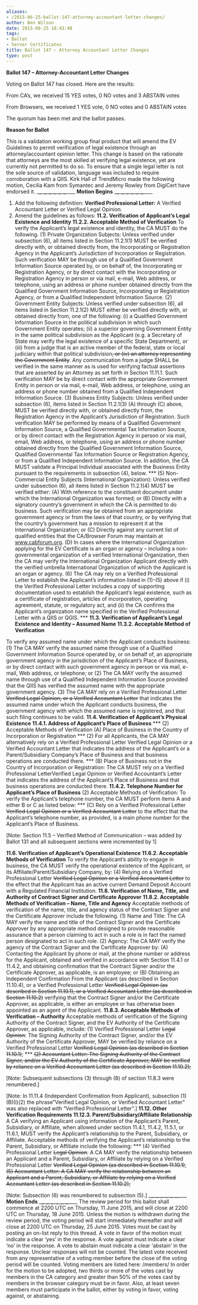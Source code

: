 ```yaml
---
aliases:
- /2015-06-25-ballot-147-attorney-accountant-letter-changes/
author: Ben Wilson
date: 2015-06-25 18:43:48
tags:
- Ballot
- Server Certificates
title: Ballot 147 – Attorney Accountant Letter Changes
type: post
---
```


**Ballot 147 – Attorney-Accountant Letter Changes**

Voting on Ballot 147 has closed. Here are the results:

From CA’s, we received 15 YES votes, 0 NO votes and 3 ABSTAIN votes

From Browsers, we received 1 YES vote, 0 NO votes and 0 ABSTAIN votes

The quorum has been met and the ballot passes.

**Reason for Ballot**

This is a validation working group final product that will amend the EV Guidelines to permit verification of legal existence through an attorney/accountant opinion letter. This change is based on the rationale that attorneys are the most skilled at verifying legal existence, yet are currently not permitted to do so. To ensure that a single legal letter is not the sole source of validation, language was included to require corroboration with a QIIS.
Kirk Hall of TrendMicro made the following motion, Cecilia Kam from Symantec and Jeremy Rowley from DigiCert have endorsed it.
\___\___\___\___\___\___\___\___\___\___\___\___\_\_\_\_
**Motion Begins**
\___\___\___\___\___\___\___\___\___\___\___\___\_\_\_\_

1. Add the following definition:
   **Verified Professional Letter:** A Verified Accountant Letter or Verified Legal Opinion.
1. Amend the guidelines as follows:
   **11.2. Verification of Applicant’s Legal Existence and Identity**
   **11.2.2. Acceptable Method of Verification**
   To verify the Applicant’s legal existence and identity, the CA MUST do the following.
   (1) Private Organization Subjects: Unless verified under subsection (6), all items listed in Section 11.2.1(1) MUST be verified directly with, or obtained directly from, the Incorporating or Registration Agency in the Applicant’s Jurisdiction of Incorporation or Registration. Such verification MAY be through use of a Qualified Government Information Source operated by, or on behalf of, the Incorporating or Registration Agency, or by direct contact with the Incorporating or Registration Agency in person or via mail, e-mail, Web address, or telephone, using an address or phone number obtained directly from the Qualified Government Information Source, Incorporating or Registration Agency, or from a Qualified Independent Information Source.
   (2) Government Entity Subjects: Unless verified under subsection (6), all items listed in Section 11.2.1(2) MUST either be verified directly with, or obtained directly from, one of the following: (i) a Qualified Government Information Source in the political subdivision in which such Government Entity operates; (ii) a superior governing Government Entity in the same political subdivision as the Applicant (e.g. a Secretary of State may verify the legal existence of a specific State Department), or (iii) from a judge that is an active member of the federal, state or local judiciary within that political subdivision~~, or (iv) an attorney representing the Government Entity~~.
   Any communication from a judge SHALL be verified in the same manner as is used for verifying factual assertions that are asserted by an Attorney as set forth in Section 11.11.1.
   Such verification MAY be by direct contact with the appropriate Government Entity in person or via mail, e-mail, Web address, or telephone, using an address or phone number obtained from a Qualified Independent Information Source.
   (3) Business Entity Subjects: Unless verified under subsection (6), items listed in Section 11.2.1(3) (A) through (C) above, MUST be verified directly with, or obtained directly from, the Registration Agency in the Applicant’s Jurisdiction of Registration. Such verification MAY be performed by means of a Qualified Government Information Source, a Qualified Governmental Tax Information Source, or by direct contact with the Registration Agency in person or via mail, email, Web address, or telephone, using an address or phone number obtained directly from the Qualified Government Information Source, Qualified Governmental Tax Information Source or Registration Agency, or from a Qualified Independent Information Source. In addition, the CA MUST validate a Principal Individual associated with the Business Entity pursuant to the requirements in subsection (4), below.
   \***
   (5) Non-Commercial Entity Subjects (International Organization): Unless verified under subsection (6), all items listed in Section 11.2.1(4) MUST be verified either:
   (A) With reference to the constituent document under which the International Organization was formed; or
   (B) Directly with a signatory country’s government in which the CA is permitted to do business. Such verification may be obtained from an appropriate government agency or from the laws of that country, or by verifying that the country’s government has a mission to represent it at the International Organization; or
   (C) Directly against any current list of qualified entities that the CA/Browser Forum may maintain at www.cabforum.org.
   (D) In cases where the International Organization applying for the EV Certificate is an organ or agency – including a non-governmental organization of a verified International Organization, then the CA may verify the International Organization Applicant directly with the verified umbrella International Organization of which the Applicant is an organ or agency.
   (6) The CA may rely on a Verified Professional Letter to establish the Applicant’s information listed in (1)-(5) above if (i) the Verified Professional Letter includes a copy of supporting documentation used to establish the Applicant’s legal existence, such as a certificate of registration, articles of incorporation, operating agreement, statute, or regulatory act, and (ii) the CA confirms the Applicant’s organization name specified in the Verified Professional Letter with a QIIS or QGIS.
   \***
   **11.3. Verification of Applicant’s Legal Existence and Identity – Assumed Name**
   **11.3.2. Acceptable Method of Verification**

To verify any assumed name under which the Applicant conducts business:
(1) The CA MAY verify the assumed name through use of a Qualified Government Information Source operated by, or on behalf of, an appropriate government agency in the jurisdiction of the Applicant’s Place of Business, or by direct contact with such government agency in person or via mail, e-mail, Web address, or telephone; or
(2) The CA MAY verify the assumed name through use of a Qualified Independent Information Source provided that the QIIS has verified the assumed name with the appropriate government agency.
(3) The CA MAY rely on a Verified Professional Letter ~~Verified Legal Opinion, or a Verified Accountant Letter~~ that indicates the assumed name under which the Applicant conducts business, the government agency with which the assumed name is registered, and that such filing continues to be valid.
**11.4. Verification of Applicant’s Physical Existence**
**11.4.1. Address of Applicant’s Place of Business**
\***
(2) Acceptable Methods of Verification
(A) Place of Business in the Country of Incorporation or Registration
\***
(2) For all Applicants, the CA MAY alternatively rely on a Verified Professional Letter Verified Legal Opinion or a Verified Accountant Letter that indicates the address of the Applicant’s or a Parent/Subsidiary Company’s Place of Business and that business operations are conducted there.
\***
(B) Place of Business not in the Country of Incorporation or Registration: The CA MUST rely on a Verified Professional LetterVerified Legal Opinion or Verified Accountant’s Letter that indicates the address of the Applicant’s Place of Business and that business operations are conducted there.
**11.4.2. Telephone Number for Applicant’s Place of Business**
(2) Acceptable Methods of Verification: To verify the Applicant’s telephone number, the CA MUST perform items A and either B or C as listed below:
\***
(C) Rely on a Verified Professional Letter ~~Verified Legal Opinion or a Verified Accountant Letter~~ to the effect that the Applicant’s telephone number, as provided, is a main phone number for the Applicant’s Place of Business.

\[Note: Section 11.5 – Verified Method of Communication – was added by Ballot 131 and all subsequent sections were incremented by 1\]

**11.6. Verification of Applicant’s Operational Existence**
**11.6.2. Acceptable Methods of Verification**
To verify the Applicant’s ability to engage in business, the CA MUST verify the operational existence of the Applicant, or its Affiliate/Parent/Subsidiary Company, by:
(4) Relying on a Verified Professional Letter ~~Verified Legal Opinion or a Verified Accountant Letter~~ to the effect that the Applicant has an active current Demand Deposit Account with a Regulated Financial Institution.
**11.8. Verification of Name, Title, and Authority of Contract Signer and Certificate Approver**
**11.8.2. Acceptable Methods of Verification – Name, Title and Agency**
Acceptable methods of verification of the name, title, and agency status of the Contract Signer and the Certificate Approver include the following.
(1) Name and Title: The CA MAY verify the name and title of the Contract Signer and the Certificate Approver by any appropriate method designed to provide reasonable assurance that a person claiming to act in such a role is in fact the named person designated to act in such role.
(2) Agency: The CA MAY verify the agency of the Contract Signer and the Certificate Approver by:
(A) Contacting the Applicant by phone or mail, at the phone number or address for the Applicant, obtained and verified in accordance with Section 11.4.1 or 11.4.2, and obtaining confirmation that the Contract Signer and/or the Certificate Approver, as applicable, is an employee; or
(B) Obtaining an Independent Confirmation From the Applicant (as described in Section 11.10.4), or a Verified Professional Letter ~~Verified Legal Opinion (as described in Section 11.10.1), or a Verified Accountant Letter (as described in Section 11.10.2)~~ verifying that the Contract Signer and/or the Certificate Approver, as applicable, is either an employee or has otherwise been appointed as an agent of the Applicant.
**11.8.3. Acceptable Methods of Verification – Authority**
Acceptable methods of verification of the Signing Authority of the Contract Signer, and the EV Authority of the Certificate Approver, as applicable, include:
(1) Verified Professional Letter ~~Legal Opinion~~: The Signing Authority of the Contract Signer, and/or the EV Authority of the Certificate Approver, MAY be verified by reliance on a Verified Professional Letter ~~Verified Legal Opinion (as described in Section 11.10.1)~~;
\***
~~(2) Accountant Letter: The Signing Authority of the Contract Signer, and/or the EV Authority of the Certificate Approver, MAY be verified by reliance on a Verified Accountant Letter (as described in Section 11.10.2);~~

\[Note: Subsequent subsections (3) through (8) of section 11.8.3 were renumbered.\]

\[Note: In 11.11.4 (Independent Confirmation from Applicant), subsection (1)(B)(i)(2) the phrase”Verified Legal Opinion, or Verified Accountant Letter” was also replaced with “Verified Professional Letter”.\]
**11.12. Other Verification Requirements**
**11.12.3. Parent/Subsidiary/Affiliate Relationship**
A CA verifying an Applicant using information of the Applicant’s Parent, Subsidiary, or Affiliate, when allowed under section 11.4.1, 11.4.2, 11.5.1, or 11.6.1, MUST verify the Applicant’s relationship to the Parent, Subsidiary, or Affiliate. Acceptable methods of verifying the Applicant’s relationship to the Parent, Subsidiary, or Affiliate include the following:
\***
(4) Verified Professional Letter ~~Legal Opinion~~: A CA MAY verify the relationship between an Applicant and a Parent, Subsidiary, or Affiliate by relying on a Verified Professional Letter ~~Verified Legal Opinion (as described in Section 11.10.1)~~;
~~(5) Accountant Letter: A CA MAY verify the relationship between an Applicant and a Parent, Subsidiary, or Affiliate by relying on a Verified Accountant Letter (as described in Section 11.10.2);~~

\[Note: Subsection (6) was renumbered to subsection (5).\]
\___\___\___\___\___\___\___\___\___\___\___\___\_\_\_\_
**Motion Ends**
\___\___\___\___\___\___\___\___\___\___\___\___\_\_\_\_
The review period for this ballot shall commence at 2200 UTC on Thursday, 11 June 2015, and will close at 2200 UTC on Thursday, 18 June 2015. Unless the motion is withdrawn during the review period, the voting period will start immediately thereafter and will close at 2200 UTC on Thursday, 25 June 2015. Votes must be cast by posting an on-list reply to this thread.
A vote in favor of the motion must indicate a clear ‘yes’ in the response. A vote against must indicate a clear ‘no’ in the response. A vote to abstain must indicate a clear ‘abstain’ in the response. Unclear responses will not be counted. The latest vote received from any representative of a voting member before the close of the voting period will be counted. Voting members are listed here: /members/
In order for the motion to be adopted, two thirds or more of the votes cast by members in the CA category and greater than 50% of the votes cast by members in the browser category must be in favor. Also, at least seven members must participate in the ballot, either by voting in favor, voting against, or abstaining.